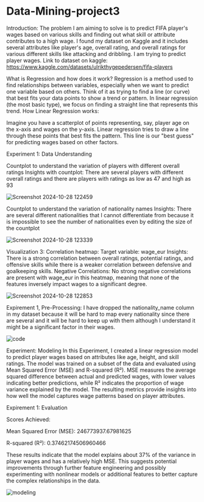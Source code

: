 # Data-Mining-project3
Introduction: 
The problem I am aiming to solve is to predict FIFA player's wages based on various skills and finding out what skill or attribute contributes to a high wage. I found my dataset on Kaggle and it includes several attributes like player's age, overall rating, and overall ratings for various different skills like attacking and dribbling. I am trying to predict player wages. 
Link to dataset on kaggle: https://www.kaggle.com/datasets/ulrikthygepedersen/fifa-players

What is Regression and how does it work? 
Regression is a method used to find relationships between variables, especially when we want to predict one variable based on others. Think of it as trying to find a line (or curve) that best fits your data points to show a trend or pattern. In linear regression (the most basic type), we focus on finding a straight line that represents this trend.
How Linear Regression works: 

Imagine you have a scatterplot of points representing, say, player age on the x-axis and wages on the y-axis. Linear regression tries to draw a line through these points that best fits the pattern. This line is our "best guess" for predicting wages based on other factors. 

Experiment 1: Data Understanding 

Countplot to understand the variation of players with different overall ratings 
Insights with countplot: 
There are several players with different overall ratings and there are players with ratings as low as 47 and high as 93

![Screenshot 2024-10-28 122459](https://github.com/user-attachments/assets/baa73592-9c44-4206-b4e8-900e8895b95a)



Countplot to understand the variation of nationality names
Insights: There are several different nationalities that I cannot differentiate from because it is impossible to see the number of nationalities even by editing the size of the countplot 

![Screenshot 2024-10-28 123339](https://github.com/user-attachments/assets/80f4d74e-1463-416a-994e-b3b2b7b9d553)

Visualization 3: 
Correlation heatmap: 
Target variable: wage_eur
Insights: 
There is a strong correlation between overall ratings, potential ratings, and offensive skills while there is a weaker correlation between defensive and goalkeeping skills. 
Negative Correlations:
No strong negative correlations are present with wage_eur in this heatmap, meaning that none of the features inversely impact wages to a significant degree.

![Screenshot 2024-10-28 122853](https://github.com/user-attachments/assets/6033a07e-d19e-458d-8f53-9eba66e3f59a)



Expirement 1, Pre-Processing: 
I have dropped the nationality_name column in my dataset because it will be hard to map every nationality since there are several and it will be hard to keep up with them although I understand it might be a significant factor in their wages. 

![code](https://github.com/user-attachments/assets/c5713158-262e-41a9-baed-32c71be6ee3e)

Experiment: Modeling 
In this Experiment, I created a linear regression model to predict player wages based on attributes like age, height, and skill ratings. The model was trained on a subset of the data and evaluated using Mean Squared Error (MSE) and R-squared (R²). MSE measures the average squared difference between actual and predicted wages, with lower values indicating better predictions, while R² indicates the proportion of wage variance explained by the model. The resulting metrics provide insights into how well the model captures wage patterns based on player attributes. 

Expirement 1: Evaluation

Scores Achieved: 

Mean Squared Error (MSE): 246773937.67981625

R-squared (R²): 0.37462174506960466

These results indicate that the model explains about 37% of the variance in player wages and has a relatively high MSE. This suggests potential improvements through further feature engineering and possibly experimenting with nonlinear models or additional features to better capture the complex relationships in the data.




![modeling](https://github.com/user-attachments/assets/6ce2ac9a-4cd1-4419-b143-abf14b928ee2)






